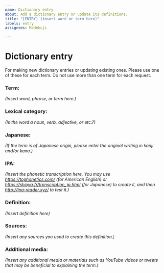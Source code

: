 ```yaml
---
name: Dictionary entry
about: Add a dictionary entry or update its definitions.
title: "[ENTRY] (insert word or term here)"
labels: entry
assignees: Madekuji

---
```


# Dictionary entry
For making new dictionary entries or updating existing ones. Please use one of these for each term. Do not use more than one term for each request.

### Term:
*(Insert word, phrase, or term here.)*

### Lexical category:
*(Is the word a noun, verb, adjective, or etc.?)*

### Japanese:
*(If the term is of Japanese origin, please enter the original writing in kanji and/or kana.)*

### IPA:
*(Insert the phonetic transcription here. You may use https://tophonetics.com/ (for American English) or https://shioya.fr/transcription_jp.html (for Japanese) to create it, and then http://ipa-reader.xyz/ to test it.)*

### Definition:
*(Insert definition here)*

### Sources:
*(Insert any sources you used to create this definition.)*

### Additional media:
*(Insert any additional media or materials such as YouTube videos or tweets that may be beneficial to explaining the term.)*

